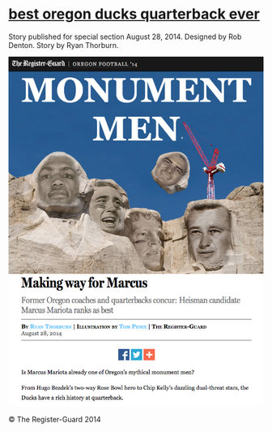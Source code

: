 # [best oregon ducks quarterback ever](http://pages.registerguard.com/best-oregon-ducks-quarterback-ever/)

Story published for special section August 28, 2014. Designed by Rob Denton. Story by Ryan Thorburn. 

[![screenshot](https://github.com/rgpages/best-oregon-ducks-quarterback-ever/blob/gh-pages/default.png)](http://pages.registerguard.com/best-oregon-ducks-quarterback-ever/)

&copy; The Register-Guard 2014